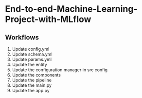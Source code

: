 # End-to-end-Machine-Learning-Project-with-MLflow

## Workflows

1. Update config.yml
2. Update schema.yml
3. Update params.yml
4. Update the entity
5. Update the configuration manager in src config
6. Update the components
7. Update the pipeline 
8. Update the main.py
9. Update the app.py